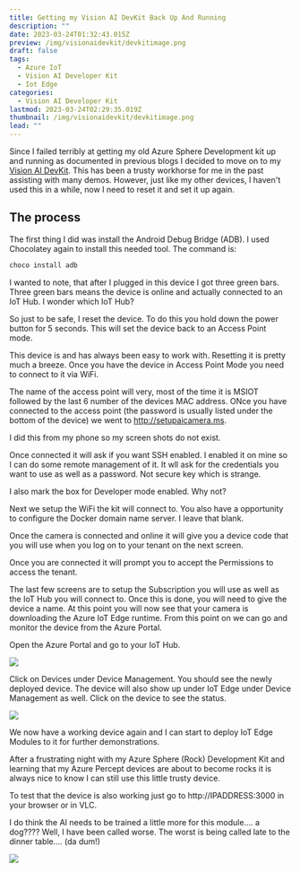 ```yaml
---
title: Getting my Vision AI DevKit Back Up And Running
description: ""
date: 2023-03-24T01:32:43.015Z
preview: /img/visionaidevkit/devkitimage.png
draft: false
tags:
  - Azure IoT
  - Vision AI Developer Kit
  - Iot Edge
categories:
  - Vision AI Developer Kit
lastmod: 2023-03-24T02:29:35.019Z
thumbnail: /img/visionaidevkit/devkitimage.png
lead: ""
---
```


Since I failed terribly at getting my old Azure Sphere Development kit up and running as documented in previous blogs I decided to move on to my [Vision AI DevKit](https://azure.github.io/Vision-AI-DevKit-Pages/docs/Get_Started/).  This has been a trusty workhorse for me in the past assisting with many demos. However, just like my other devices, I haven't used this in a while, now I need to reset it and set it up again.

## The process

The first thing I did was install the Android Debug Bridge (ADB). I used Chocolatey again to install this needed tool.  The command is:

```PowerShell
choco install adb
```

I wanted to note, that after I plugged in this device I got three green bars.  Three green bars means the device is online and actually connected to an IoT Hub. I wonder which IoT Hub?

So just to be safe, I reset the device.  To do this you hold down the power button for 5 seconds.  This will set the device back to an Access Point mode.

This device is and has always been easy to work with.  Resetting it is pretty much a breeze.  Once you have the device in Access Point Mode you need to connect to it via WiFi.

The name of the access point will very, most of the time it is MSIOT followed by the last 6 number of the devices MAC address.  ONce you have connected to the access point (the password is usually listed under the bottom of the device) we went to http://setupaicamera.ms.

I did this from my phone so my screen shots do not exist.

Once connected it will ask if you want SSH enabled.  I enabled it on mine so I can do some remote management of it.  It wll ask  for the credentials you want to use as well as a password. Not secure key which is strange.

I also mark the box for Developer mode enabled.  Why not?

Next we setup the WiFi the kit will connect to. You also have a opportunity to configure the Docker domain name server.  I leave that blank.

Once the camera is connected and online it will give you a device code that you will use when you log on to your tenant on the next screen.

Once you are connected it will prompt you to accept the Permissions to access the tenant.

The last few screens are to setup the Subscription you will use as well as the IoT Hub you will connect to. Once this is done, you will need to give the device a name.  At this point you will now see that your camera is downloading the Azure IoT Edge runtime. From this point on we can go and monitor the device from the Azure Portal.

Open the Azure Portal and go to your IoT Hub.

![](/img/visionaidevkit/reset001.png)

Click on Devices under Device Management.  You should see the newly deployed device.  The device will also show up under IoT Edge under Device Management as well. Click on the device to see the status.

![](/img/visionaidevkit/reset002.png)

We now have a working device again and I can start to deploy IoT Edge Modules to it for further demonstrations.

After a frustrating night with my Azure Sphere (Rock) Development Kit and learning that my Azure Percept devices are about to become rocks it is always nice to know I can still use this little trusty device.

To test that the device is also working just go to http://IPADDRESS:3000 in your browser or in VLC.

I do think the AI needs to be trained a little more for this module.... a dog???? Well, I have been called worse. The worst is being called late to the dinner table....   (da dum!)

![](/img/visionaidevkit/reset004.png)